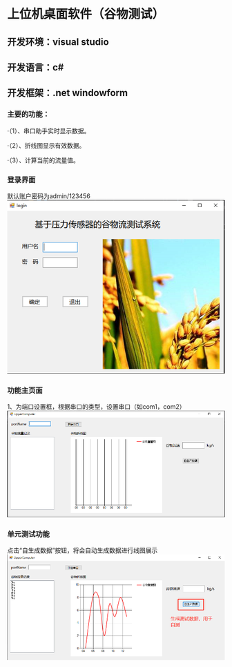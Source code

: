 # 上位机桌面软件（谷物测试）
## 开发环境：visual studio
## 开发语言：c#
## 开发框架：.net windowform

### 主要的功能：

·（1）、串口助手实时显示数据。

·（2）、折线图显示有效数据。

·（3）、计算当前的流量值。

### 登录界面
默认账户密码为admin/123456
![iamges](https://github.com/haiqiangchen/images/blob/master/cereals/20200623171605.png)

### 功能主页面
1、为端口设置框，根据串口的类型，设置串口（如com1，com2）
![iamges](https://github.com/haiqiangchen/images/blob/master/cereals/20200623171707.png)

### 单元测试功能
点击“自生成数据”按钮，将会自动生成数据进行线图展示
![iamges](https://github.com/haiqiangchen/images/blob/master/cereals/20200623171856.png)
